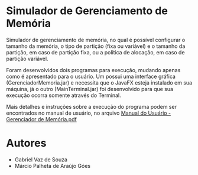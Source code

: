 # Simulador de Gerenciamento de Memória
Simulador de gerenciamento de memória, no qual é possível configurar o tamanho da memória, o tipo de partição (fixa ou variável) e o tamanho da partição, em caso de partição fixa, ou a política de alocação, em caso de partição variável.

Foram desenvolvidos dois programas para execução, mudando apenas como é apresentado para o usuário. Um possui uma interface gráfica (GerenciadorMemoria.jar) e necessita que o JavaFX esteja instalado em sua máquina, já o outro (MainTerminal.jar) foi desenvolvido para que sua execução ocorra somente através do Terminal.

Mais detalhes e instruções sobre a execução do programa podem ser encontrados no manual de usuário, no arquivo [Manual do Usuário - Gerenciador de Memória.pdf](https://github.com/GoesMarcio/Gerenciador-de-Mem-ria/blob/master/Manual%20do%20Usu%C3%A1rio%20-%20Gerenciador%20de%20Mem%C3%B3ria.pdf)
# Autores
  - Gabriel Vaz de Souza
  - Márcio Palheta de Araújo Góes